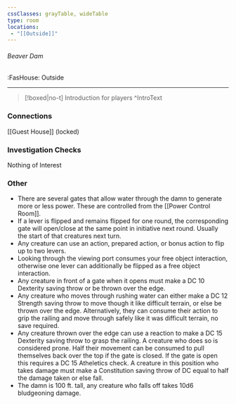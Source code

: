 ```yaml
---
cssClasses: grayTable, wideTable
type: room
locations:
 - "[[Outside]]"
---
```

###### Beaver Dam
<span class="sub2">:FasHouse: Outside</span>

---

> [!boxed|no-t]
> Introduction for players
>^IntroText
	
### Connections
[[Guest House]] (locked)

### Investigation Checks
Nothing of Interest

### Other
- There are several gates that allow water through the damn to generate more or less power. These are controlled from the [[Power Control Room]].
- If a lever is flipped and remains flipped for one round, the corresponding gate will open/close at the same point in initiative next round. Usually the start of that creatures next turn.
- Any creature can use an action, prepared action, or bonus action to flip up to two levers. 
- Looking through the viewing port consumes your free object interaction, otherwise one lever can additionally be flipped as a free object interaction.
- Any creature in front of a gate when it opens must make a DC 10 Dexterity saving throw or be thrown over the edge.
- Any creature who moves through rushing water can either make a DC 12 Strength saving throw to move though it like difficult terrain, or else be thrown over the edge. Alternatively, they can consume their action to grip the railing and move through safely like it was difficult terrain, no save required.
- Any creature thrown over the edge can use a reaction to make a DC 15 Dexterity saving throw to grasp the railing. A creature who does so is considered prone. Half their movement can be consumed to pull themselves back over the top if the gate is closed. If the gate is open this requires a DC 15 Atheletics check. A creature in this position who takes damage must make a Constitution saving throw of DC equal to half the damage taken or else fall.
- The damn is 100 ft. tall, any creature who falls off takes 10d6 bludgeoning damage.

